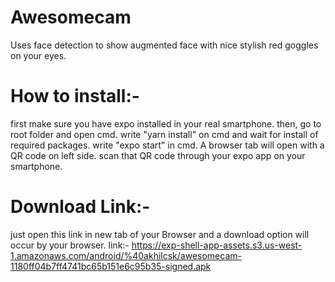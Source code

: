 # Awesomecam
Uses face detection to show augmented face with nice stylish red goggles on your eyes.

# How to install:-
first make sure you have expo installed in your real smartphone.
then, go to root folder and open cmd.
write "yarn install" on cmd and wait for install of required packages.
write "expo start" in cmd.
A browser tab will open with a QR code on left side.
scan that QR code through your expo app on your smartphone.

# Download Link:- 
just open this link in new tab of your Browser and a download option will occur by your browser.
link:- https://exp-shell-app-assets.s3.us-west-1.amazonaws.com/android/%40akhilcsk/awesomecam-1180ff04b7ff4741bc65b151e6c95b35-signed.apk

